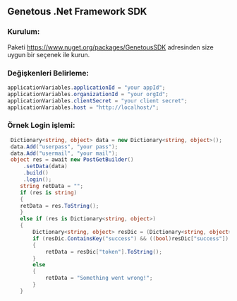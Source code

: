 ## Genetous .Net Framework SDK ##

### Kurulum: ###

Paketi https://www.nuget.org/packages/GenetousSDK adresinden size uygun bir seçenek ile kurun.

### Değişkenleri Belirleme: ###

```csharp
applicationVariables.applicationId = "your appId";
applicationVariables.organizationId = "your orgId";
applicationVariables.clientSecret = "your client secret";
applicationVariables.host = "http://localhost/";
```

### Örnek Login işlemi: ###

```csharp
 Dictionary<string, object> data = new Dictionary<string, object>();
 data.Add("userpass", "your pass");
 data.Add("usermail", "your mail");
 object res = await new PostGetBuilder()
     .setData(data)
     .build()
     .login();
    string retData = "";
    if (res is string)
    {
    retData = res.ToString();
    }
    else if (res is Dictionary<string, object>)
    {
        Dictionary<string, object> resDic = (Dictionary<string, object>)res;
        if (resDic.ContainsKey("success") && ((bool)resDic["success"]) == true)
        {
            retData = resDic["token"].ToString();
        }
        else
        {
            retData = "Something went wrong!";
        }
    }
```